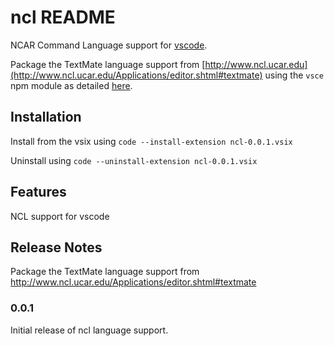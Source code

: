 # ncl README

NCAR Command Language support for [vscode](https://code.visualstudio.com/).

Package the TextMate language support from [http://www.ncl.ucar.edu](http://www.ncl.ucar.edu/Applications/editor.shtml#textmate) using the `vsce` npm module as detailed [here](https://code.visualstudio.com/docs/extensions/themes-snippets-colorizers#_adding-a-new-language-colorizer).

## Installation

Install from the vsix using `code --install-extension ncl-0.0.1.vsix`

Uninstall using `code --uninstall-extension ncl-0.0.1.vsix`

## Features

NCL support for vscode

## Release Notes

Package the TextMate language support from http://www.ncl.ucar.edu/Applications/editor.shtml#textmate

### 0.0.1

Initial release of ncl language support.
